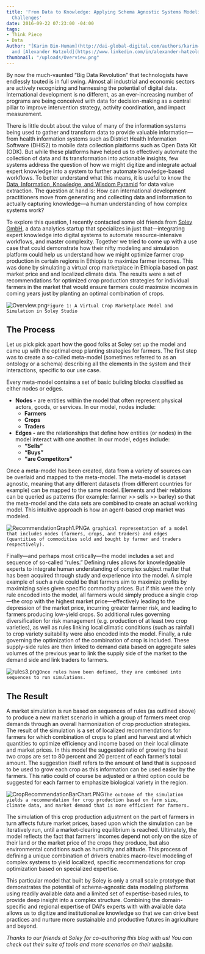 ```yaml
---
title: 'From Data to Knowledge: Applying Schema Agnostic Systems Modeling to Development
  Challenges'
date: 2016-09-22 07:23:00 -04:00
tags:
- Think Piece
- Data
Author: "[Karim Bin-Humam](http://dai-global-digital.com/authors/karim-bin-humam/)
  and [Alexander Hatzold](https://www.linkedin.com/in/alexander-hatzold-30392893)"
thumbnail: "/uploads/Overview.png"
---
```


By now the much-vaunted “Big Data Revolution” that technologists have endlessly touted is in full swing. Almost all industrial and economic sectors are actively recognizing and harnessing the potential of digital data. International development is no different, as an ever-increasing number of programs are being conceived with data for decision-making as a central pillar to improve intervention strategy, activity coordination, and impact measurement.

<!--more-->

There is little doubt about the value of many of the information systems being used to gather and transform data to provide valuable information—from health information systems such as District Health Information Software (DHIS2) to mobile data collection platforms such as Open Data Kit (ODK). But while these platforms have helped us to effectively automate the collection of data and its transformation into actionable insights, few systems address the question of how we might digitize and integrate actual expert knowledge into a system to further automate knowledge-based workflows. To better understand what this means, it is useful to know the [Data, Information, Knowledge, and Wisdom Pyramid](https://en.wikipedia.org/wiki/DIKW_Pyramid) for data value extraction. The question at hand is: How can international development practitioners move from generating and collecting data and information to actually capturing knowledge—a human understanding of how complex systems work?

To explore this question, I recently contacted some old friends from [Soley GmbH](https://www.soley.io/en/), a data analytics startup that specializes in just that—integrating expert knowledge into digital systems to automate resource-intensive workflows, and master complexity. Together we tried to come up with a use case that could demonstrate how their nifty modeling and simulation platform could help us understand how we might optimize farmer crop production in certain regions in Ethiopia to maximize farmer incomes. This was done by simulating a virtual crop marketplace in Ethiopia based on past market price and and localized climate data. The results were a set of recommendations for optimized crop production strategies for individual farmers in the market that would ensure farmers could maximize incomes in coming years just by planting an optimal combination of crops.

![Overview.png](/uploads/Overview.png)`Figure 1: A Virtual Crop Marketplace Model and Simulation in Soley Studio`

## The Process

Let us pick pick apart how the good folks at Soley set up the model and came up with the optimal crop planting strategies for farmers. The first step was to create a so-called meta-model (sometimes referred to as an ontology or a schema) describing all the elements in the system and their interactions, specific to our use case.

Every meta-model contains a set of basic building blocks classified as either nodes or edges.

* **Nodes -** are entities within the model that often represent physical actors, goods, or services. In our model, nodes include:
  * **Farmers**
  * **Crops**
  * **Traders**
* **Edges -** are the relationships that define how entities (or nodes) in the model interact with one another. In our model, edges include:
  * **“Sells”**                        
  * **“Buys”**
  * **“are Competitors”**

Once a meta-model has been created, data from a variety of sources can be overlaid and mapped to the meta-model. The meta-model is dataset agnostic, meaning that any different datasets (from different countries for example) can be mapped to the same model. Elements and their relations can be queried as patterns (for example: farmer >> sells >> barley) so that the meta-model and the data sets are combined to create an actual working model. This intuitive approach is how an agent-based crop market was modeled.

![RecommendationGraph1.PNG](/uploads/RecommendationGraph1.PNG)`A graphical representation of a model that includes nodes (farmers, crops, and traders) and edges (quantities of commodities sold and bought by farmer and traders respectively).`

Finally—and perhaps most critically—the model includes a set and sequence of so-called “rules.” Defining rules allows for knowledgeable experts to integrate human understanding of complex subject matter that has been acquired through study and experience into the model. A simple example of such a rule could be that farmers aim to maximize profits by maximizing sales given specific commodity prices. But if this were the only rule encoded into the model, all farmers would simply produce a single crop—the crop with the highest market price—effectively leading to the depression of the market price, incurring greater farmer risk, and leading to farmers producing low-yield crops. So additional rules governing diversification for risk management (e.g. production of at least two crop varieties), as well as rules linking local climatic conditions (such as rainfall) to crop variety suitability were also encoded into the model. Finally, a rule governing the optimization of the combination of crop is included. These supply-side rules are then linked to demand data based on aggregate sales volumes of the previous year to link the supply side of the market to the demand side and link traders to farmers.

![rules3.png](/uploads/rules3.png)`Once rules have been defined, they are combined into sequences to run simulations.`

## The Result

A market simulation is run based on sequences of rules (as outlined above) to produce a new market scenario in which a group of farmers meet crop demands through an overall harmonization of crop production strategies. The result of the simulation is a set of localized recommendations for farmers for which combination of crops to plant and harvest and at which quantities to optimize efficiency and income based on their local climate and market prices. In this model the suggested ratio of growing the best two crops are set to 80 percent and 20 percent of each farmer’s total amount. The suggestion itself refers to the amount of land that is supposed to be used to grow each crop as this information can be used easier by the farmers. This ratio could of course be adjusted or a third option could be suggested for each farmer to emphasize biological variety in the region.

![CropRecommendationBarChart.PNG](/uploads/CropRecommendationBarChart.PNG)`The outcome of the simulation yields a recommendation for crop production based on farm size, climate data, and market demand that is more efficient for farmers.`

The simulation of this crop production adjustment on the part of farmers in turn affects future market prices, based upon which the simulation can be iteratively run, until a market-clearing equilibrium is reached. Ultimately, the model reflects the fact that farmers’ incomes depend not only on the size of their land or the market price of the crops they produce, but also environmental conditions such as humidity and altitude. This process of defining a unique combination of drivers enables macro-level modeling of complex systems to yield localized, specific recommendations for crop optimization based on specialized expertise.

This particular model that built by Soley is only a small scale prototype that demonstrates the potential of schema-agnostic data modeling platforms using readily available data and a limited set of expertise-based rules, to provide deep insight into a complex structure. Combining the  domain-specific and regional expertise of DAI's experts with with available data allows us to digitize and institutionalize knowledge so that we can drive best practices and nurture more sustainable and productive futures in agriculture and beyond.

*Thanks to our friends at Soley for co-authoring this blog with us! You can check out their suite of tools and more scenarios on their [website](https://www.soley.io/en/).*